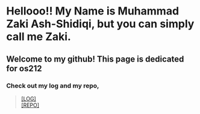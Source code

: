 # Hellooo!! My Name is Muhammad Zaki Ash-Shidiqi, but you can simply call me Zaki.
## Welcome to my github! This page is dedicated for os212 <br>

### Check out my log and my repo,<br>
> [[LOG]](https://github.com/muhammadzakiashshidiqi/os212/blob/master/TXT/mylog.txt)<br>
> [[REPO]](https://github.com/muhammadzakiashshidiqi/os212)
